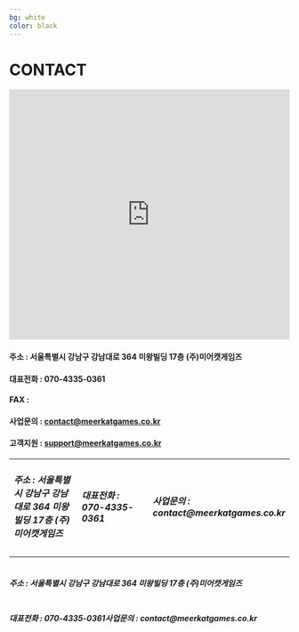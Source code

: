 ```yaml
---
bg: white
color: black
---
```



# CONTACT

<iframe src="https://www.google.com/maps/embed?pb=!1m18!1m12!1m3!1d1582.7612505906102!2d127.02859328696883!3d37.495592997464044!2m3!1f0!2f0!3f0!3m2!1i1024!2i768!4f13.1!3m3!1m2!1s0x0%3A0x0!2zMzfCsDI5JzQ0LjEiTiAxMjfCsDAxJzQ1LjciRQ!5e0!3m2!1sko!2skr!4v1533521760110" width="100%" height="450" frameborder="0" style="border:0" allowfullscreen></iframe>

#### 주소 : 서울특별시 강남구 강남대로 364 미왕빌딩 17층 (주)미어캣게임즈
#### 대표전화 : 070-4335-0361
#### FAX : 
#### 사업문의 : <contact@meerkatgames.co.kr>
#### 고객지원 : <support@meerkatgames.co.kr>

<table width="100%">
  <tr>
    <td width="34%"><h5>주소 : 서울특별시 강남구 강남대로 364 미왕빌딩 17층 (주)미어캣게임즈</td>
    <td width="33%"><h5>대표전화 : 070-4335-0361</td>
    <td width="33%"><h5>사업문의 : contact@meerkatgames.co.kr</td>
  </tr>
  </table>
  
  <div style="float:left;"><h5>주소 : 서울특별시 강남구 강남대로 364 미왕빌딩 17층 (주)미어캣게임즈</div>
  <div style="float:left;"><h5>대표전화 : 070-4335-0361</div>
  <div style="float:left;"><h5>사업문의 : contact@meerkatgames.co.kr</div>
